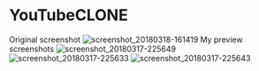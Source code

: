 


# YouTubeCLONE


Original screenshot
![screenshot_20180318-161419](https://user-images.githubusercontent.com/30207554/37565035-99131ce2-2ac7-11e8-9e34-a27ebf432115.png)
My preview screenshots
![screenshot_20180317-225649](https://user-images.githubusercontent.com/30207554/37565009-41696fe6-2ac7-11e8-838b-a00f7110084e.png)
![screenshot_20180317-225633](https://user-images.githubusercontent.com/30207554/37565010-41a3e9be-2ac7-11e8-8573-50eafdb9e395.png)
![screenshot_20180317-225643](https://user-images.githubusercontent.com/30207554/37565011-41dca498-2ac7-11e8-97b0-7f2b045bd051.png)
